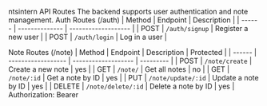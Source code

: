   n t s i n t e r n 
API Routes
The backend supports user authentication and note management.
 Auth Routes (/auth)
| Method | Endpoint       | Description         |
| ------ | -------------- | ------------------- |
| POST   | `/auth/signup` | Register a new user |
| POST   | `/auth/login`  | Log in a user       |

 Note Routes (/note)
| Method | Endpoint           | Description         | Protected |
| ------ | ------------------ | ------------------- | --------- |
| POST   | `/note/create`     | Create a new note   | yes        |
| GET    | `/note/`           | Get all notes       | no        |
| GET    | `/note/:id`        | Get a note by ID    | yes       |
| PUT    | `/note/update/:id` | Update a note by ID | yes       |
| DELETE | `/note/delete/:id` | Delete a note by ID | yes       |
Authorization: Bearer <token>


 
 
